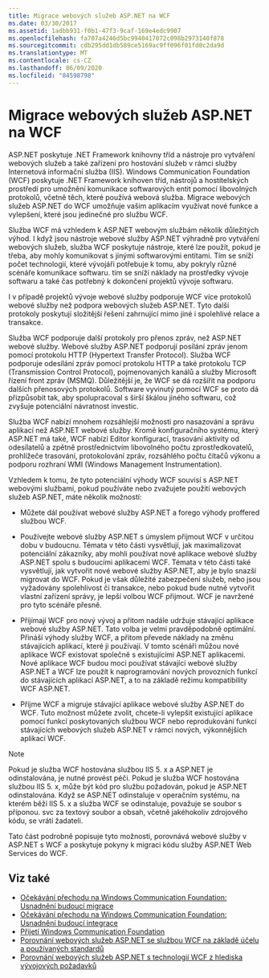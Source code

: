 ```yaml
---
title: Migrace webových služeb ASP.NET na WCF
ms.date: 03/30/2017
ms.assetid: 1adbb931-f0b1-47f3-9caf-169e4edc9907
ms.openlocfilehash: fa707a4246d5bc9940417072c098b2973140f878
ms.sourcegitcommit: cdb295dd1db589ce5169ac9ff096f01fd0c2da9d
ms.translationtype: MT
ms.contentlocale: cs-CZ
ms.lasthandoff: 06/09/2020
ms.locfileid: "84598798"
---
```

# <a name="migrating-aspnet-web-services-to-wcf"></a>Migrace webových služeb ASP.NET na WCF
ASP.NET poskytuje .NET Framework knihovny tříd a nástroje pro vytváření webových služeb a také zařízení pro hostování služeb v rámci služby Internetová informační služba (IIS). Windows Communication Foundation (WCF) poskytuje .NET Framework knihoven tříd, nástrojů a hostitelských prostředí pro umožnění komunikace softwarových entit pomocí libovolných protokolů, včetně těch, které používá webová služba.  Migrace webových služeb ASP.NET do WCF umožňuje vašim aplikacím využívat nové funkce a vylepšení, které jsou jedinečné pro službu WCF.  
  
 Služba WCF má vzhledem k ASP.NET webovým službám několik důležitých výhod. I když jsou nástroje webové služby ASP.NET výhradně pro vytváření webových služeb, služba WCF poskytuje nástroje, které lze použít, pokud je třeba, aby mohly komunikovat s jinými softwarovými entitami. Tím se sníží počet technologií, které vývojáři potřebuje k tomu, aby pokryly různé scénáře komunikace softwaru. tím se sníží náklady na prostředky vývoje softwaru a také čas potřebný k dokončení projektů vývoje softwaru.  
  
 I v případě projektů vývoje webové služby podporuje WCF více protokolů webové služby než podpora webových služeb ASP.NET. Tyto další protokoly poskytují složitější řešení zahrnující mimo jiné i spolehlivé relace a transakce.  
  
 Služba WCF podporuje další protokoly pro přenos zpráv, než ASP.NET webové služby. Webové služby ASP.NET podporují posílání zpráv jenom pomocí protokolu HTTP (Hypertext Transfer Protocol). Služba WCF podporuje odesílání zpráv pomocí protokolu HTTP a také protokolu TCP (Transmission Control Protocol), pojmenovaných kanálů a služby Microsoft řízení front zpráv (MSMQ). Důležitější je, že WCF se dá rozšířit na podporu dalších přenosových protokolů. Software vyvinutý pomocí WCF se proto dá přizpůsobit tak, aby spolupracoval s širší škálou jiného softwaru, což zvyšuje potenciální návratnost investic.  
  
 Služba WCF nabízí mnohem rozsáhlejší možnosti pro nasazování a správu aplikací než ASP.NET webové služby. Kromě konfiguračního systému, který ASP.NET má také, WCF nabízí Editor konfigurací, trasování aktivity od odesílatelů a zpětně prostřednictvím libovolného počtu zprostředkovatelů, prohlížeče trasování, protokolování zpráv, rozsáhlého počtu čítačů výkonu a podporu rozhraní WMI (Windows Management Instrumentation).  
  
 Vzhledem k tomu, že tyto potenciální výhody WCF souvisí s ASP.NET webovými službami, pokud používáte nebo zvažujete použití webových služeb ASP.NET, máte několik možností:  
  
- Můžete dál používat webové služby ASP.NET a forego výhody proffered službou WCF.  
  
- Používejte webové služby ASP.NET s úmyslem přijmout WCF v určitou dobu v budoucnu. Témata v této části vysvětlují, jak maximalizovat potenciální zákazníky, aby mohli používat nové aplikace webové služby ASP.NET spolu s budoucími aplikacemi WCF. Témata v této části také vysvětlují, jak vytvořit nové webové služby ASP.NET, aby je bylo snazší migrovat do WCF. Pokud je však důležité zabezpečení služeb, nebo jsou vyžadovány spolehlivost či transakce, nebo pokud bude nutné vytvořit vlastní zařízení správy, je lepší volbou WCF přijmout. WCF je navržené pro tyto scénáře přesně.  
  
- Přijímají WCF pro nový vývoj a přitom nadále udržuje stávající aplikace webové služby ASP.NET. Tato volba je velmi pravděpodobně optimální. Přináší výhody služby WCF, a přitom převede náklady na změnu stávajících aplikací, které ji používají. V tomto scénáři můžou nové aplikace WCF existovat společně s existujícími ASP.NET aplikacemi. Nové aplikace WCF budou moci používat stávající webové služby ASP.NET a WCF lze použít k naprogramování nových provozních funkcí do stávajících aplikací ASP.NET, a to na základě režimu kompatibility WCF ASP.NET.  
  
- Přijme WCF a migruje stávající aplikace webové služby ASP.NET do WCF. Tuto možnost můžete zvolit, chcete-li vylepšit existující aplikace pomocí funkcí poskytovaných službou WCF nebo reprodukování funkcí stávajících webových služeb ASP.NET v rámci nových, výkonnějších aplikací WCF.  
  
> [!NOTE]
> Pokud je služba WCF hostována službou IIS 5. x a ASP.NET je odinstalována, je nutné provést péči. Pokud je služba WCF hostována službou IIS 5. x, může být kód pro službu požadován, pokud je ASP.NET odinstalována. Když se ASP.NET odinstaluje v operačním systému, na kterém běží IIS 5. x a služba WCF se odinstaluje, považuje se soubor s příponou. svc za textový soubor a obsah, včetně jakéhokoliv zdrojového kódu, se vrátí žadateli.  
  
 Tato část podrobně popisuje tyto možnosti, porovnává webové služby v ASP.NET s WCF a poskytuje pokyny k migraci kódu služby ASP.NET Web Services do WCF.  
  
## <a name="see-also"></a>Viz také

- [Očekávání přechodu na Windows Communication Foundation: Usnadnění budoucí migrace](anticipating-adopting-wcf-migration.md)
- [Očekávání přechodu na Windows Communication Foundation: Usnadnění budoucí integrace](anticipating-adopting-the-wcf-easing-future-integration.md)
- [Přijetí Windows Communication Foundation](adopting-wcf.md)
- [Porovnání webových služeb ASP.NET se službou WCF na základě účelu a používaných standardů](comparing-aspnet-web-services-to-wcf-based-on-purpose-and-standards-used.md)
- [Porovnání webových služeb ASP.NET s technologií WCF z hlediska vývojových požadavků](comparing-aspnet-web-services-to-wcf-based-on-development.md)
